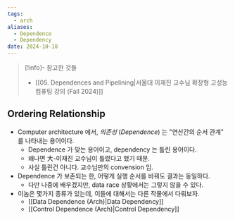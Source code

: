 ```yaml
---
tags:
  - arch
aliases:
  - Dependence
  - Dependency
date: 2024-10-18
---
```

> [!info]- 참고한 것들
> - [[05. Dependences and Pipelining|서울대 이재진 교수님 확장형 고성능 컴퓨팅 강의 (Fall 2024)]]

## Ordering Relationship

- Computer architecture 에서, *의존성* (*Dependence*) 는 "연산간의 순서 관계" 를 나타내는 용어이다.
	- Dependence 가 맞는 용어이고, dependency 는 틀린 용어이다.
	- 왜나면 大-이재진 교수님이 틀렸다고 했기 때문.
	- 사실 틀린건 아니다. 교수님만의 convension 임.
- Dependence 가 보존되는 한, 어떻게 실행 순서를 바꿔도 결과는 동일하다.
	- 다만 나중에 배우겠지만, data race 상황에서는 그렇지 않을 수 있다.
- 이놈은 몇가지 종류가 있는데, 이들에 대해서는 다른 작물에서 다뤄보자.
	- [[Data Dependence (Arch)|Data Dependency]]
	- [[Control Dependence (Arch)|Control Dependency]]